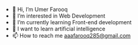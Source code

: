 - 👋 Hi, I’m Umer Farooq
- 👀 I’m interested in Web Development
- 🌱 I’m currently learning Front-end development
- 💞️ I want to learn artificial intelligence
- 📫 How to reach me aaafarooq285@gmail.com

<!---
farooq285/farooq285 is a ✨ special ✨ repository because its `README.md` (this file) appears on your GitHub profile.
You can click the Preview link to take a look at your changes.
--->
